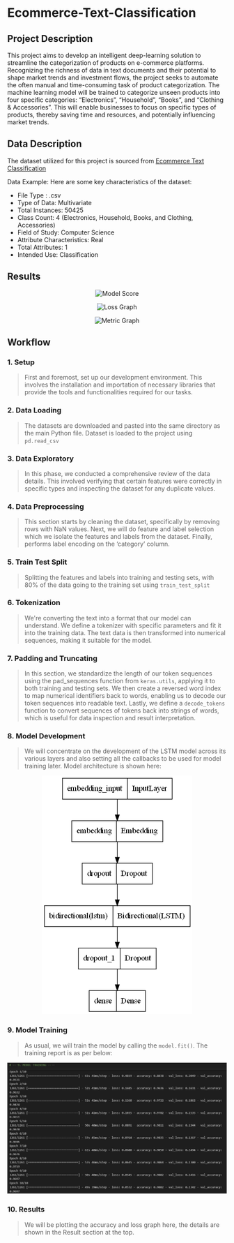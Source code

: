 # Ecommerce-Text-Classification

## Project Description

This project aims to develop an intelligent deep-learning solution to streamline the categorization of products on e-commerce platforms. Recognizing the richness of data in text documents and their potential to shape market trends and investment flows, the project seeks to automate the often manual and time-consuming task of product categorization. The machine learning model will be trained to categorize unseen products into four specific categories: “Electronics”, “Household”, “Books”, and “Clothing & Accessories”. This will enable businesses to focus on specific types of products, thereby saving time and resources, and potentially influencing market trends.

## Data Description

The dataset utilized for this project is sourced from [Ecommerce Text Classification](https://www.kaggle.com/datasets/saurabhshahane/ecommerce-text-classification)

Data Example:
Here are some key characteristics of the dataset:

* File Type : .csv
* Type of Data: Multivariate
* Total Instances: 50425
* Class Count: 4 (Electronics, Household, Books, and Clothing, Accessories)
* Field of Study: Computer Science
* Attribute Characteristics: Real
* Total Attributes: 1
* Intended Use: Classification

## Results
<p align="center">
  <img src="resources/score_output.png" alt="Model Score" title="Model Score">
</p>

<p align="center">
  <img src="resources/loss_output_graph.png" alt="Loss Graph" title="Loss Graph">
</p>

<p align="center">
  <img src="resources/accuracy_output_graph.png" alt="Metric Graph" title="Metric Graph">
</p>



## Workflow

### 1. Setup
> First and foremost, set up our development environment. This involves the installation and importation of necessary libraries that provide the tools and functionalities required for our tasks.

### 2. Data Loading
> The datasets are downloaded and pasted into the same directory as the main Python file. Dataset is loaded to the project using `pd.read_csv`

### 3. Data Exploratory
> In this phase, we conducted a comprehensive review of the data details. This involved verifying that certain features were correctly in specific types and inspecting the dataset for any duplicate values.

### 4. Data Preprocessing
> This section starts by cleaning the dataset, specifically by removing rows with NaN values. Next, we will do feature and label selection which we isolate the features and labels from the dataset. Finally, performs label encoding on the ‘category’ column.

### 5. Train Test Split
> Splitting the features and labels into training and testing sets, with 80% of the data going to the training set using `train_test_split`

### 6. Tokenization
> We're converting the text into a format that our model can understand. We define a tokenizer with specific parameters and fit it into the training data. The text data is then transformed into numerical sequences, making it suitable for the model.

### 7. Padding and Truncating
> In this section, we standardize the length of our token sequences using the pad_sequences function from `keras.utils`, applying it to both training and testing sets. We then create a reversed word index to map numerical identifiers back to words, enabling us to decode our token sequences into readable text. Lastly, we define a `decode_tokens` function to convert sequences of tokens back into strings of words, which is useful for data inspection and result interpretation.

### 8. Model Development
> We will concentrate on the development of the LSTM model across its various layers and also setting all the callbacks to be used for model training later. Model architecture is shown here:

<p align="center">
  <img src="resources/model_architecture.png" alt="Model Architecture" title="Model Architecture">
</p>


### 9. Model Training
> As usual, we will train the model by calling the `model.fit()`. The training report is as per below:

<p align="center">
  <img src="resources/training_report.png" alt="Training Report" title="Training Report">
</p>

### 10. Results
> We will be plotting the accuracy and loss graph here, the details are shown in the Result section at the top.
